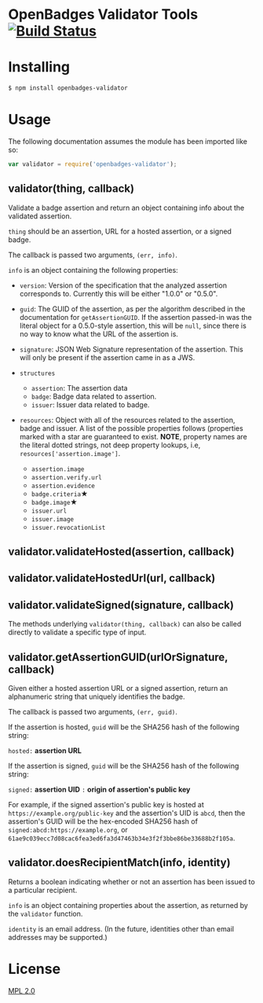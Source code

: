 # OpenBadges Validator Tools [![Build Status](https://secure.travis-ci.org/mozilla/openbadges-validator.png?branch=master)](http://travis-ci.org/mozilla/openbadges-validator)

# Installing

```bash
$ npm install openbadges-validator
```

# Usage

The following documentation assumes the module has been imported
like so:

```javascript
var validator = require('openbadges-validator');
```

## validator(thing, callback)

Validate a badge assertion and return an object containing info about
the validated assertion.

`thing` should be an assertion, URL for a hosted assertion, or a signed badge.

The callback is passed two arguments, `(err, info)`.

`info` is an object containing the following properties:

- `version`: Version of the specification that the analyzed assertion
  corresponds to. Currently this will be either "1.0.0" or "0.5.0".

- `guid`: The GUID of the assertion, as per the algorithm described in
  the documentation for `getAssertionGUID`. If the assertion passed-in
  was the literal object for a 0.5.0-style assertion, this will be
  `null`, since there is no way to know what the URL of the assertion
  is.

- `signature`: JSON Web Signature representation of the assertion. This
  will only be present if the assertion came in as a JWS.

- `structures`
  - `assertion`: The assertion data
  - `badge`: Badge data related to assertion.
  - `issuer`: Issuer data related to badge.

- `resources`: Object with all of the resources related to the
  assertion, badge and issuer. A list of the possible properties follows
  (properties marked with a star are guaranteed to exist. **NOTE**,
  property names are the literal dotted strings, not deep property
  lookups, i.e, `resources['assertion.image']`.
  - `assertion.image`
  - `assertion.verify.url`
  - `assertion.evidence`
  - `badge.criteria`★
  - `badge.image`★
  - `issuer.url`
  - `issuer.image`
  - `issuer.revocationList`

## validator.validateHosted(assertion, callback)
## validator.validateHostedUrl(url, callback)
## validator.validateSigned(signature, callback)

The methods underlying `validator(thing, callback)` can also be called
directly to validate a specific type of input. 

## validator.getAssertionGUID(urlOrSignature, callback)

Given either a hosted assertion URL or a signed assertion,
return an alphanumeric string that uniquely identifies the badge.

The callback is passed two arguments, `(err, guid)`.

If the assertion is hosted, `guid` will be the SHA256 hash of the following 
string:

`hosted:` **assertion URL**

If the assertion is signed, `guid` will be the SHA256 hash of the following
string:

`signed:` **assertion UID** `:` **origin of assertion's public key**

For example, if the signed assertion's public key is hosted at
`https://example.org/public-key` and the assertion's UID is `abcd`, then
the assertion's GUID will be the hex-encoded SHA256 hash of
`signed:abcd:https://example.org`, or
`61ae9c039ecc7d08cac6fea3ed6fa3d47463b34e3f2f3bbe86be33688b2f105a`.

## validator.doesRecipientMatch(info, identity)

Returns a boolean indicating whether or not an assertion has
been issued to a particular recipient.

`info` is an object containing properties about the assertion, as returned
by the `validator` function.

`identity` is an email address. (In the future, identities other than
email addresses may be supported.)

# License

[MPL 2.0](http://www.mozilla.org/MPL/2.0/)
